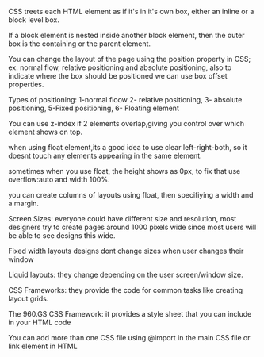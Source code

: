 CSS treets each HTML element as if it's in it's own box, either an inline or a block level box.

If a block element is nested inside another block element, then the outer box is the containing or the parent element.

You can change the layout of the page using the position property in CSS; ex: normal flow, relative positioning and absolute positioning, also to indicate where the box should be positioned we can use box offset properties.

Types of positioning: 1-normal floow 2- relative positioning, 3- absolute positioning, 5-Fixed positioning, 6- Floating element

You can use z-index if 2 elements overlap,giving you control over which element shows on top.

when using float element,its a good idea to use clear left-right-both, so it doesnt touch any elements appearing in the same element.

sometimes when you use float, the height shows as 0px, to fix that use overflow:auto and width 100%.

you can create columns of layouts using float, then specifiying a width and a margin.

Screen Sizes: everyone could have different size and resolution, most designers try to create pages around 1000 pixels wide since most users will be able to see designs this wide.

Fixed width layouts designs dont change sizes when user changes their window

Liquid layouts: they change depending on the user screen/window size.

CSS Frameworks: they provide the code for common tasks like creating layout grids.

The 960.GS CSS Framework: it provides a style sheet that you can include in your HTML code

You can add more than one CSS file using @import in the main CSS file or link element in HTML